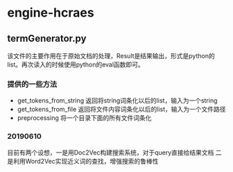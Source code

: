 # engine-hcraes

## termGenerator.py

该文件的主要作用在于原始文档的处理，Result是结果输出，形式是python的list。再次读入的时候使用python的eval函数即可。

### 提供的一些方法

* get_tokens_from_string 返回将string词条化以后的list，输入为一个string
* get_tokens_from_file 返回将文件内容词条化以后的list，输入为一个文件路径
* preprocessing 将一个目录下面的所有文件词条化

### 20190610

目前有两个设想，一是用Doc2Vec构建搜索系统，对于query直接给结果文档
二是利用Word2Vec实现近义词的查找，增强搜索的鲁棒性